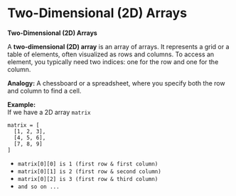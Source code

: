 # Two-Dimensional (2D) Arrays  

**Two-Dimensional (2D) Arrays**  

A **two-dimensional (2D) array** is an array of arrays. It represents a grid or a table of elements, often visualized as rows and columns. To access an element, you typically need two indices: one for the row and one for the column.  

**Analogy:** A chessboard or a spreadsheet, where you specify both the row and column to find a cell.  

**Example:**  
If we have a 2D array `matrix`  
```
matrix = [
  [1, 2, 3],
  [4, 5, 6],
  [7, 8, 9]
]
```
* `matrix[0][0] is 1 (first row & first column)`
* `matrix[0][1] is 2 (first row & second column)`
* `matrix[0][2] is 3 (first row & third column)`
* `and so on ...` 

